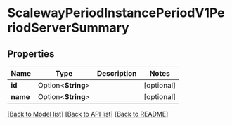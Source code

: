 # ScalewayPeriodInstancePeriodV1PeriodServerSummary

## Properties

Name | Type | Description | Notes
------------ | ------------- | ------------- | -------------
**id** | Option<**String**> |  | [optional]
**name** | Option<**String**> |  | [optional]

[[Back to Model list]](../README.md#documentation-for-models) [[Back to API list]](../README.md#documentation-for-api-endpoints) [[Back to README]](../README.md)



